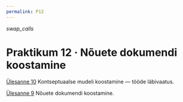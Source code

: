 ```yaml
---
permalink: P12
---
```


<i class="material-icons ikoon brown400">swap_calls</i>

# Praktikum 12 · Nõuete dokumendi koostamine 

[Ülesanne 10](Y10) Kontseptuaalse mudeli koostamine &mdash; tööde läbivaatus.

[Ülesanne 9](Y11) Nõuete dokumendi koostamine.